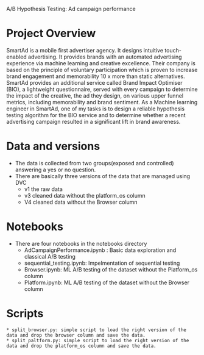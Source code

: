 A/B Hypothesis Testing: Ad campaign performance
# Project Overview
SmartAd is a mobile first advertiser agency. It designs intuitive touch-enabled advertising. It provides brands with an automated advertising experience via machine learning and creative excellence. Their company is based on the principle of voluntary participation which is proven to increase brand engagement and memorability 10 x more than static alternatives.
SmartAd provides an additional service called Brand Impact Optimiser (BIO), a lightweight questionnaire, served with every campaign to determine the impact of the creative, the ad they design, on various upper funnel metrics, including memorability and brand sentiment. 
As a Machine learning engineer in SmartAd, one of my tasks is to design a reliable hypothesis testing algorithm for the BIO service and to determine whether a recent advertising campaign resulted in a significant lift in brand awareness.

# Data and versions
* The data is collected from two groups(exposed and controlled) answering a yes or no question.
* There are basically three versions of the data that are managed using DVC
    * v1 the raw data
    * v3 cleaned data without the platform_os column
    * V4 cleaned data without the Browser column

# Notebooks
* There are four notebooks in the notebooks directory
    * AdCampaignPerformance.ipynb : Basic  data exploration and classical A/B testing
    * sequential_testing.ipynb: Impelmentation of sequential testing
    * Browser.ipynb: ML A/B testing of the dataset without the Platform_os column
    * Platform.ipynb: ML A/B testing of the dataset without the Browser column
# Scripts
    * split_browser.py: simple script to load the right version of the data and drop the browser column and save the data.
    * split_paltform.py: simple script to load the right version of the data and drop the platform_os column and save the data.
